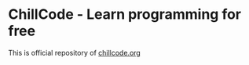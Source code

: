 # ChillCode - Learn programming for free

This is official repository of [chillcode.org](https://chillcode.org)